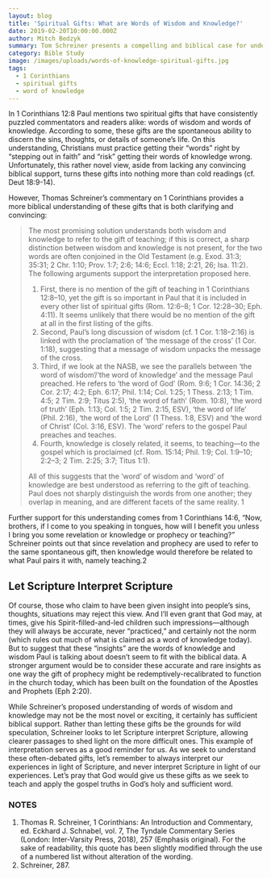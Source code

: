```yaml
---
layout: blog
title: 'Spiritual Gifts: What are Words of Wisdom and Knowledge?'
date: 2019-02-20T10:00:00.000Z
author: Mitch Bedzyk
summary: Tom Schreiner presents a compelling and biblical case for understanding words of wisdom and knowledge to be referring to the gift of teaching.
category: Bible Study
image: /images/uploads/words-of-knowledge-spiritual-gifts.jpg
tags:
  - 1 Corinthians
  - spiritual gifts
  - word of knowledge
---
```


In 1 Corinthians 12:8 Paul mentions two spiritual gifts that have consistently puzzled commentators and readers alike: words of wisdom and words of knowledge. According to some, these gifts are the spontaneous ability to discern the sins, thoughts, or details of someone’s life. On this understanding, Christians must practice getting their “words” right by “stepping out in faith” and “risk” getting their words of knowledge wrong. Unfortunately, this rather novel view, aside from lacking any convincing biblical support, turns these gifts into nothing more than cold readings (cf. Deut 18:9-14).

However, Thomas Schreiner’s commentary on 1 Corinthians provides a more biblical understanding of these gifts that is both clarifying and convincing:

> The most promising solution understands both wisdom and knowledge to refer to the gift of teaching; if this is correct, a sharp distinction between wisdom and knowledge is not present, for the two words are often conjoined in the Old Testament (e.g. Exod. 31:3; 35:31; 2 Chr. 1:10; Prov. 1:7; 2:6; 14:6; Eccl. 1:18; 2:21, 26; Isa. 11:2). The following arguments support the interpretation proposed here.
>
> 1. First, there is no mention of the gift of teaching in 1 Corinthians 12:8–10, yet the gift is so important in Paul that it is included in every other list of spiritual gifts (Rom. 12:6–8; 1 Cor. 12:28–30; Eph. 4:11). It seems unlikely that there would be no mention of the gift at all in the first listing of the gifts.
> 2. Second, Paul’s long discussion of wisdom (cf. 1 Cor. 1:18–2:16) is linked with the proclamation of ‘the message of the cross’ (1 Cor. 1:18), suggesting that a message of wisdom unpacks the message of the cross.
> 3. Third, if we look at the NASB, we see the parallels between ‘the word of wisdom’/‘the word of knowledge’ and the message Paul preached. He refers to ‘the word of God’ (Rom. 9:6; 1 Cor. 14:36; 2 Cor. 2:17; 4:2; Eph. 6:17; Phil. 1:14; Col. 1:25; 1 Thess. 2:13; 1 Tim. 4:5; 2 Tim. 2:9; Titus 2:5), ‘the word of faith’ (Rom. 10:8), ‘the word of truth’ (Eph. 1:13; Col. 1:5; 2 Tim. 2:15, ESV), ‘the word of life’ (Phil. 2:16), ‘the word of the Lord’ (1 Thess. 1:8, ESV) and ‘the word of Christ’ (Col. 3:16, ESV). The ‘word’ refers to the gospel Paul preaches and teaches.
> 4. Fourth, knowledge is closely related, it seems, to teaching—to the gospel which is proclaimed (cf. Rom. 15:14; Phil. 1:9; Col. 1:9–10; 2:2–3; 2 Tim. 2:25; 3:7; Titus 1:1).
>
> All of this suggests that the ‘word’ of wisdom and ‘word’ of knowledge are best understood as referring to the gift of teaching. Paul does not sharply distinguish the words from one another; they overlap in meaning, and are different facets of the same reality. 1

Further support for this understanding comes from 1 Corinthians 14:6, “Now, brothers, if I come to you speaking in tongues, how will I benefit you unless I bring you some revelation or knowledge or prophecy or teaching?” Schreiner points out that since revelation and prophecy are used to refer to the same spontaneous gift, then knowledge would therefore be related to what Paul pairs it with, namely teaching.2

## Let Scripture Interpret Scripture

Of course, those who claim to have been given insight into people’s sins, thoughts, situations may reject this view. And I’ll even grant that God may, at times, give his Spirit-filled-and-led children such impressions—although they will always be accurate, never “practiced,” and certainly not the norm (which rules out much of what is claimed as a word of knowledge today). But to suggest that these “insights” are the words of knowledge and wisdom Paul is talking about doesn’t seem to fit with the biblical data. A stronger argument would be to consider these accurate and rare insights as one way the gift of prophecy might be redemptively-recalibrated to function in the church today, which has been built on the foundation of the Apostles and Prophets (Eph 2:20).

While Schreiner’s proposed understanding of words of wisdom and knowledge may not be the most novel or exciting, it certainly has sufficient biblical support. Rather than letting these gifts be the grounds for wild speculation, Schreiner looks to let Scripture interpret Scripture, allowing clearer passages to shed light on the more difficult ones. This example of interpretation serves as a good reminder for us. As we seek to understand these often-debated gifts, let’s remember to always interpret our experiences in light of Scripture, and never interpret Scripture in light of our experiences. Let’s pray that God would give us these gifts as we seek to teach and apply the gospel truths in God’s holy and sufficient word.

### NOTES

1. Thomas R. Schreiner, 1 Corinthians: An Introduction and Commentary, ed. Eckhard J. Schnabel, vol. 7, The Tyndale Commentary Series (London: Inter-Varsity Press, 2018), 257 (Emphasis original). For the sake of readability, this quote has been slightly modified through the use of a numbered list without alteration of the wording.
2. Schreiner, 287.

